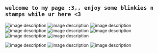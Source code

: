 ## `welcome to my page :3,, enjoy some blinkies n stamps while ur here <3`
![image description]([https://i.imgur.com/Kh0xLsP.gif](https://imgur.com/a/sWuf2wO)) ![image description](https://i.imgur.com/NZ0fno5.png) ![image description](https://i.imgur.com/7K2LHkG.png) ![image description](https://files.catbox.moe/kfc2rk.png) ![image description](https://y2k.neocities.org/stamps2/lisa_frank_stars_stamp_by_vtge-dcgi8ad.png) ![image description](https://i.imgur.com/cs67Stx.png) ![image description](https://64.media.tumblr.com/733abe941d3bfae7ca5b3ef03c7098c7/78b4a15a5bb1c11f-46/s100x200/8c500ea89dab8825ed6ab65ddc778a75ccfcdff3.pnj) ![image description](https://github.com/v1xxian/v1xxian/assets/145954018/77164c07-d73c-4f70-b837-b4301bb3a727)


![image description](https://64.media.tumblr.com/958d9c81c19bc5736d080a57e57ac144/68e393feeeee9c91-ba/s250x400/9cacccd5715d6d0ec98ac1ef1c373ef079b01112.gifv) ![image description](https://64.media.tumblr.com/1a6064e611d5227e193630538f19055e/f4e8792035635822-12/s250x400/b0825071e14c915ac98d632f50176998f5cd1410.gifv) ![image description](https://64.media.tumblr.com/e2549ed51b27dbe94c3e22e53fcb9c48/64ec32ea8203b327-c3/s250x400/32f533eafbfe5bdd3d970f186a3ab3355459c658.gifv)
<!---
v1xxian/v1xxian is a ✨ special ✨ repository because its `README.md` (this file) appears on your GitHub profile.
You can click the Preview link to take a look at your changes.
--->
